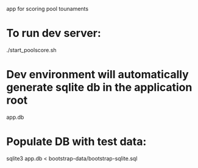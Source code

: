 app for scoring pool tounaments

# To run dev server:
./start_poolscore.sh

# Dev environment will automatically generate sqlite db in the application root
app.db

# Populate DB with test data:
sqlite3 app.db < bootstrap-data/bootstrap-sqlite.sql

